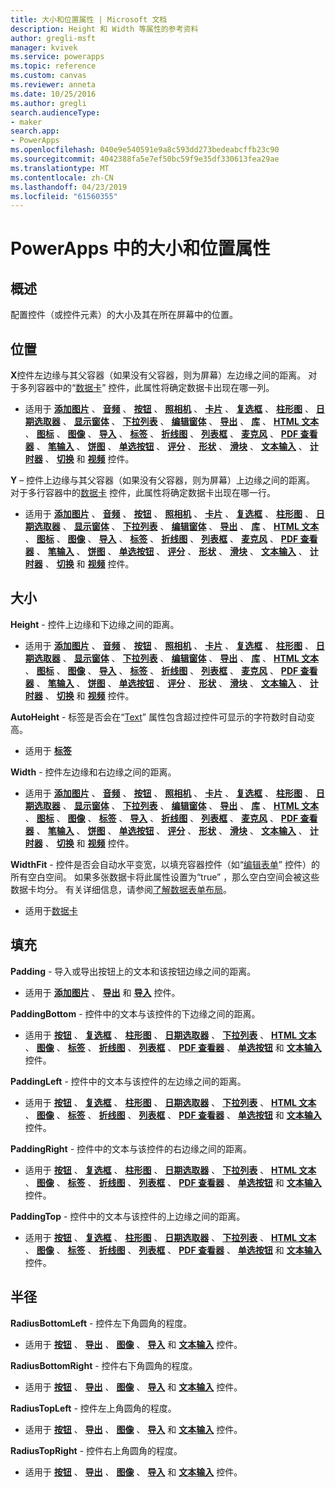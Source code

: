 ```yaml
---
title: 大小和位置属性 | Microsoft 文档
description: Height 和 Width 等属性的参考资料
author: gregli-msft
manager: kvivek
ms.service: powerapps
ms.topic: reference
ms.custom: canvas
ms.reviewer: anneta
ms.date: 10/25/2016
ms.author: gregli
search.audienceType:
- maker
search.app:
- PowerApps
ms.openlocfilehash: 040e9e540591e9a8c593dd273bedeabcffb23c90
ms.sourcegitcommit: 4042388fa5e7ef50bc59f9e35df330613fea29ae
ms.translationtype: MT
ms.contentlocale: zh-CN
ms.lasthandoff: 04/23/2019
ms.locfileid: "61560355"
---
```

# <a name="size-and-location-properties-in-powerapps"></a>PowerApps 中的大小和位置属性
## <a name="overview"></a>概述
配置控件（或控件元素）的大小及其在所在屏幕中的位置。

## <a name="position"></a>位置
**X**控件左边缘与其父容器（如果没有父容器，则为屏幕）左边缘之间的距离。 对于多列容器中的“[数据卡](control-card.md)”  控件，此属性将确定数据卡出现在哪一列。

* 适用于 **[添加图片](control-add-picture.md)** 、 **[音频](control-audio-video.md)** 、 **[按钮](control-button.md)** 、 **[照相机](control-camera.md)** 、 **[卡片](control-card.md)** 、 **[复选框](control-check-box.md)** 、 **[柱形图](control-column-line-chart.md)** 、 **[日期选取器](control-date-picker.md)** 、 **[显示窗体](control-form-detail.md)** 、 **[下拉列表](control-drop-down.md)** 、 **[编辑窗体](control-form-detail.md)** 、 **[导出](control-export-import.md)** 、 **[库](control-gallery.md)** 、 **[HTML 文本](control-html-text.md)** 、 **[图标](control-shapes-icons.md)** 、 **[图像](control-image.md)** 、 **[导入](control-export-import.md)** 、 **[标签](control-text-box.md)** 、 **[折线图](control-column-line-chart.md)** 、 **[列表框](control-list-box.md)** 、 **[麦克风](control-microphone.md)** 、 **[PDF 查看器](control-pdf-viewer.md)** 、 **[笔输入](control-pen-input.md)** 、 **[饼图](control-pie-chart.md)** 、 **[单选按钮](control-radio.md)** 、 **[评分](control-rating.md)** 、 **[形状](control-shapes-icons.md)** 、 **[滑块](control-slider.md)** 、 **[文本输入](control-text-input.md)** 、 **[计时器](control-timer.md)** 、 **[切换](control-toggle.md)** 和 **[视频](control-audio-video.md)** 控件。

**Y** – 控件上边缘与其父容器（如果没有父容器，则为屏幕）上边缘之间的距离。 对于多行容器中的[数据卡](control-card.md)  控件，此属性将确定数据卡出现在哪一行。

* 适用于 **[添加图片](control-add-picture.md)** 、 **[音频](control-audio-video.md)** 、 **[按钮](control-button.md)** 、 **[照相机](control-camera.md)** 、 **[卡片](control-card.md)** 、 **[复选框](control-check-box.md)** 、 **[柱形图](control-column-line-chart.md)** 、 **[日期选取器](control-date-picker.md)** 、 **[显示窗体](control-form-detail.md)** 、 **[下拉列表](control-drop-down.md)** 、 **[编辑窗体](control-form-detail.md)** 、 **[导出](control-export-import.md)** 、 **[库](control-gallery.md)** 、 **[HTML 文本](control-html-text.md)** 、 **[图标](control-shapes-icons.md)** 、 **[图像](control-image.md)** 、 **[导入](control-export-import.md)** 、 **[标签](control-text-box.md)** 、 **[折线图](control-column-line-chart.md)** 、 **[列表框](control-list-box.md)** 、 **[麦克风](control-microphone.md)** 、 **[PDF 查看器](control-pdf-viewer.md)** 、 **[笔输入](control-pen-input.md)** 、 **[饼图](control-pie-chart.md)** 、 **[单选按钮](control-radio.md)** 、 **[评分](control-rating.md)** 、 **[形状](control-shapes-icons.md)** 、 **[滑块](control-slider.md)** 、 **[文本输入](control-text-input.md)** 、 **[计时器](control-timer.md)** 、 **[切换](control-toggle.md)** 和 **[视频](control-audio-video.md)** 控件。

## <a name="size"></a>大小
**Height** - 控件上边缘和下边缘之间的距离。

* 适用于 **[添加图片](control-add-picture.md)** 、 **[音频](control-audio-video.md)** 、 **[按钮](control-button.md)** 、 **[照相机](control-camera.md)** 、 **[卡片](control-card.md)** 、 **[复选框](control-check-box.md)** 、 **[柱形图](control-column-line-chart.md)** 、 **[日期选取器](control-date-picker.md)** 、 **[显示窗体](control-form-detail.md)** 、 **[下拉列表](control-drop-down.md)** 、 **[编辑窗体](control-form-detail.md)** 、 **[导出](control-export-import.md)** 、 **[库](control-gallery.md)** 、 **[HTML 文本](control-html-text.md)** 、 **[图标](control-shapes-icons.md)** 、 **[图像](control-image.md)** 、 **[导入](control-export-import.md)** 、 **[标签](control-text-box.md)** 、 **[折线图](control-column-line-chart.md)** 、 **[列表框](control-list-box.md)** 、 **[麦克风](control-microphone.md)** 、 **[PDF 查看器](control-pdf-viewer.md)** 、 **[笔输入](control-pen-input.md)** 、 **[饼图](control-pie-chart.md)** 、 **[单选按钮](control-radio.md)** 、 **[评分](control-rating.md)** 、 **[形状](control-shapes-icons.md)** 、 **[滑块](control-slider.md)** 、 **[文本输入](control-text-input.md)** 、 **[计时器](control-timer.md)** 、 **[切换](control-toggle.md)** 和 **[视频](control-audio-video.md)** 控件。

**AutoHeight** - 标签是否会在“[Text](properties-core.md)”  属性包含超过控件可显示的字符数时自动变高。  

* 适用于 **[标签](control-text-box.md)**

**Width** - 控件左边缘和右边缘之间的距离。

* 适用于 **[添加图片](control-add-picture.md)** 、 **[音频](control-audio-video.md)** 、 **[按钮](control-button.md)** 、 **[照相机](control-camera.md)** 、 **[卡片](control-card.md)** 、 **[复选框](control-check-box.md)** 、 **[柱形图](control-column-line-chart.md)** 、 **[日期选取器](control-date-picker.md)** 、 **[显示窗体](control-form-detail.md)** 、 **[下拉列表](control-drop-down.md)** 、 **[编辑窗体](control-form-detail.md)** 、 **[导出](control-export-import.md)** 、 **[库](control-gallery.md)** 、 **[HTML 文本](control-html-text.md)** 、 **[图标](control-shapes-icons.md)** 、 **[图像](control-image.md)** 、 **[标签](control-text-box.md)** 、 **[导入](control-export-import.md)** 、 **[折线图](control-column-line-chart.md)** 、 **[列表框](control-list-box.md)** 、 **[麦克风](control-microphone.md)** 、 **[PDF 查看器](control-pdf-viewer.md)** 、 **[笔输入](control-pen-input.md)** 、 **[饼图](control-pie-chart.md)** 、 **[单选按钮](control-radio.md)** 、 **[评分](control-rating.md)** 、 **[形状](control-shapes-icons.md)** 、 **[滑块](control-slider.md)** 、 **[文本输入](control-text-input.md)** 、 **[计时器](control-timer.md)** 、 **[切换](control-toggle.md)** 和 **[视频](control-audio-video.md)** 控件。

**WidthFit** - 控件是否会自动水平变宽，以填充容器控件（如“[编辑表单](control-form-detail.md)”  控件）的所有空白空间。 如果多张数据卡将此属性设置为“true”  ，那么空白空间会被这些数据卡均分。 有关详细信息，请参阅[了解数据表单布局](../working-with-form-layout.md)。

* 适用于[数据卡](control-card.md) 

## <a name="padding"></a>填充
**Padding** - 导入或导出按钮上的文本和该按钮边缘之间的距离。

* 适用于 **[添加图片](control-add-picture.md)** 、 **[导出](control-export-import.md)** 和 **[导入](control-export-import.md)** 控件。

**PaddingBottom** - 控件中的文本与该控件的下边缘之间的距离。

* 适用于 **[按钮](control-button.md)** 、 **[复选框](control-check-box.md)** 、 **[柱形图](control-column-line-chart.md)** 、 **[日期选取器](control-date-picker.md)** 、 **[下拉列表](control-drop-down.md)** 、 **[HTML 文本](control-html-text.md)** 、 **[图像](control-image.md)** 、 **[标签](control-text-box.md)** 、 **[折线图](control-column-line-chart.md)** 、 **[列表框](control-list-box.md)** 、 **[PDF 查看器](control-pdf-viewer.md)** 、 **[单选按钮](control-radio.md)** 和 **[文本输入](control-text-input.md)** 控件。

**PaddingLeft** - 控件中的文本与该控件的左边缘之间的距离。

* 适用于 **[按钮](control-button.md)** 、 **[复选框](control-check-box.md)** 、 **[柱形图](control-column-line-chart.md)** 、 **[日期选取器](control-date-picker.md)** 、 **[下拉列表](control-drop-down.md)** 、 **[HTML 文本](control-html-text.md)** 、 **[图像](control-image.md)** 、 **[标签](control-text-box.md)** 、 **[折线图](control-column-line-chart.md)** 、 **[列表框](control-list-box.md)** 、 **[PDF 查看器](control-pdf-viewer.md)** 、 **[单选按钮](control-radio.md)** 和 **[文本输入](control-text-input.md)** 控件。

**PaddingRight** - 控件中的文本与该控件的右边缘之间的距离。

* 适用于 **[按钮](control-button.md)** 、 **[复选框](control-check-box.md)** 、 **[柱形图](control-column-line-chart.md)** 、 **[日期选取器](control-date-picker.md)** 、 **[下拉列表](control-drop-down.md)** 、 **[HTML 文本](control-html-text.md)** 、 **[图像](control-image.md)** 、 **[标签](control-text-box.md)** 、 **[折线图](control-column-line-chart.md)** 、 **[列表框](control-list-box.md)** 、 **[PDF 查看器](control-pdf-viewer.md)** 、 **[单选按钮](control-radio.md)** 和 **[文本输入](control-text-input.md)** 控件。

**PaddingTop** - 控件中的文本与该控件的上边缘之间的距离。

* 适用于 **[按钮](control-button.md)** 、 **[复选框](control-check-box.md)** 、 **[柱形图](control-column-line-chart.md)** 、 **[日期选取器](control-date-picker.md)** 、 **[下拉列表](control-drop-down.md)** 、 **[HTML 文本](control-html-text.md)** 、 **[图像](control-image.md)** 、 **[标签](control-text-box.md)** 、 **[折线图](control-column-line-chart.md)** 、 **[列表框](control-list-box.md)** 、 **[PDF 查看器](control-pdf-viewer.md)** 、 **[单选按钮](control-radio.md)** 和 **[文本输入](control-text-input.md)** 控件。

## <a name="radius"></a>半径
**RadiusBottomLeft** - 控件左下角圆角的程度。

* 适用于 **[按钮](control-button.md)** 、 **[导出](control-export-import.md)** 、 **[图像](control-image.md)** 、 **[导入](control-export-import.md)** 和 **[文本输入](control-text-input.md)** 控件。

**RadiusBottomRight** - 控件右下角圆角的程度。

* 适用于 **[按钮](control-button.md)** 、 **[导出](control-export-import.md)** 、 **[图像](control-image.md)** 、 **[导入](control-export-import.md)** 和 **[文本输入](control-text-input.md)** 控件。

**RadiusTopLeft** - 控件左上角圆角的程度。

* 适用于 **[按钮](control-button.md)** 、 **[导出](control-export-import.md)** 、 **[图像](control-image.md)** 、 **[导入](control-export-import.md)** 和 **[文本输入](control-text-input.md)** 控件。

**RadiusTopRight** - 控件右上角圆角的程度。

* 适用于 **[按钮](control-button.md)** 、 **[导出](control-export-import.md)** 、 **[图像](control-image.md)** 、 **[导入](control-export-import.md)** 和 **[文本输入](control-text-input.md)** 控件。

